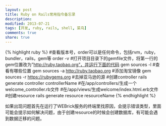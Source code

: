 ```yaml
---
layout: post
title: Ruby on Rails常用指令备忘录
description: 
modified: 2013-07-21
tags: [开发, ruby, rails, shell, 菜鸟]
comments: true
share: true
---
```


{% highlight ruby %}
#查看版本号，order可以是任何命令，包括rvm，ruby，bundler，rails，gem等
order -v
#打开项目目录下的gemfile文件，将第一行的gem位置改为”http://ruby.taobao.org”，并运行下面的代码
gem sources -l #查看有哪些位置
gem sources -a http://ruby.taobao.org #添加淘宝镜像
gem sources -r https://rubygems.org #去掉亚马逊的源
#创建controller
rails generate controller controllerName
#在/app/controllers/生成一个welcome_controller.rb文件
#在/app/views/生成welcome/index.html.erb文件
#创建resource
rails generate resource resourceName
{% endhighlight %}

如果出现问题首先在运行了WEBrick服务的终端里找原因，会提示错误类型，里面可能会提示如何解决问题，由于创建resource的时候会创建数据库，有可能会遇到数据迁移的问题。